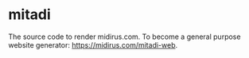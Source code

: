 # mitadi

The source code to render midirus.com.
To become a general purpose website generator: <https://midirus.com/mitadi-web>.
